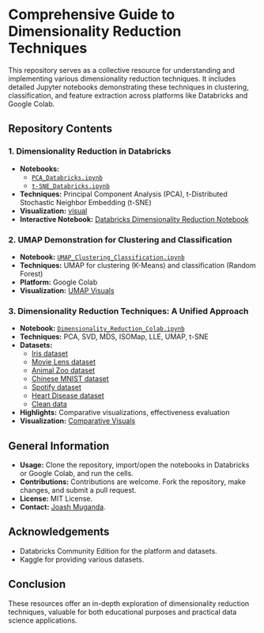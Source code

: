 # Comprehensive Guide to Dimensionality Reduction Techniques

This repository serves as a collective resource for understanding and implementing various dimensionality reduction techniques. It includes detailed Jupyter notebooks demonstrating these techniques in clustering, classification, and feature extraction across platforms like Databricks and Google Colab.

## Repository Contents

### 1. Dimensionality Reduction in Databricks
- **Notebooks:** 
  - [`PCA_Databricks.ipynb`](link-to-PCA-notebook)
  - [`t-SNE_Databricks.ipynb`](link-to-t-SNE-notebook)
- **Techniques:** Principal Component Analysis (PCA), t-Distributed Stochastic Neighbor Embedding (t-SNE)
- **Visualization:** [visual](https://github.com/joash-muganda/SJSU-FA23-CMPE-255-Data-Mining/blob/main/Dimensionality_reduction_assignment/artifacts/t-SNE_databricks.png)
- **Interactive Notebook:** [Databricks Dimensionality Reduction Notebook](https://databricks-prod-cloudfront.cloud.databricks.com/public/4027ec902e239c93eaaa8714f173bcfc/4892408861297746/1055676025481244/6128243937076302/latest.html)

### 2. UMAP Demonstration for Clustering and Classification
- **Notebook:** [`UMAP_Clustering_Classification.ipynb`](link-to-UMAP-notebook)
- **Techniques:** UMAP for clustering (K-Means) and classification (Random Forest)
- **Platform:** Google Colab
- **Visualization:** [UMAP Visuals](https://github.com/joash-muganda/SJSU-FA23-CMPE-255-Data-Mining/blob/main/Dimensionality_reduction_assignment/UMAP%20Screenshots.pdf)

### 3. Dimensionality Reduction Techniques: A Unified Approach
- **Notebook:** [`Dimensionality_Reduction_Colab.ipynb`](link-to-Unified-Approach-notebook)
- **Techniques:** PCA, SVD, MDS, ISOMap, LLE, UMAP, t-SNE
- **Datasets:** 
  - [Iris dataset](https://www.kaggle.com/datasets/himanshunakrani/iris-dataset)
  - [Movie Lens dataset](https://www.kaggle.com/datasets/shubhammehta21/movie-lens-small-latest-dataset)
  - [Animal Zoo dataset](https://www.kaggle.com/datasets/sweedendataset/dataset-classification-animal-zoo)
  - [Chinese MNIST dataset](https://www.kaggle.com/datasets/gpreda/chinese-mnist/discussion/244823)
  - [Spotify dataset](https://www.kaggle.com/datasets/geomack/spotifyclassification)
  - [Heart Disease dataset](https://www.kaggle.com/datasets/cherngs/heart-disease-cleveland-uci)
  - [Clean data](https://www.kaggle.com/datasets/rizwan777/cleandata)
- **Highlights:** Comparative visualizations, effectiveness evaluation
- **Visualization:** [Comparative Visuals](link-to-comparative-visualization)

## General Information

- **Usage:** Clone the repository, import/open the notebooks in Databricks or Google Colab, and run the cells.
- **Contributions:** Contributions are welcome. Fork the repository, make changes, and submit a pull request.
- **License:** MIT License.
- **Contact:** [Joash Muganda](mailto:your.email@example.com).

## Acknowledgements

- Databricks Community Edition for the platform and datasets.
- Kaggle for providing various datasets.

## Conclusion

These resources offer an in-depth exploration of dimensionality reduction techniques, valuable for both educational purposes and practical data science applications.
